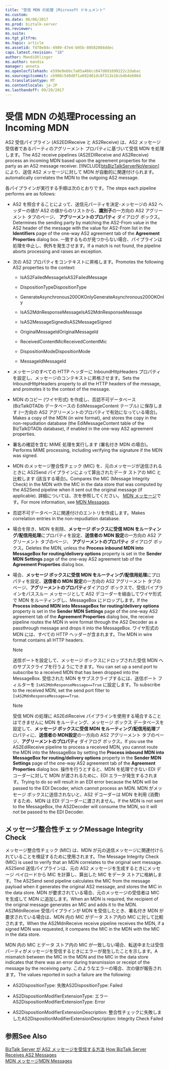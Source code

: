 ```yaml
---
title: "受信 MDN の処理 |Microsoft ドキュメント"
ms.custom: 
ms.date: 06/08/2017
ms.prod: biztalk-server
ms.reviewer: 
ms.suite: 
ms.tgt_pltfrm: 
ms.topic: article
ms.assetid: fd78e84c-4989-47e4-b95b-80582084ddec
caps.latest.revision: "18"
author: MandiOhlinger
ms.author: mandia
manager: anneta
ms.openlocfilehash: e599e9ebbc7a05a466cc047d891699222c2dabac
ms.sourcegitcommit: cb908c540d8f1a692d01dc8f313e16cb4b4e696d
ms.translationtype: MT
ms.contentlocale: ja-JP
ms.lasthandoff: 09/20/2017
---
```

# <a name="processing-an-incoming-mdn"></a><span data-ttu-id="ec38a-102">受信 MDN の処理</span><span class="sxs-lookup"><span data-stu-id="ec38a-102">Processing an Incoming MDN</span></span>
<span data-ttu-id="ec38a-103">AS2 受信パイプライン (AS2EDIReceive と AS2Receive) は、AS2 メッセージ受信者であるパーティのアグリーメント プロパティに基づいて受信 MDN を処理します。</span><span class="sxs-lookup"><span data-stu-id="ec38a-103">The AS2 receive pipelines (AS2EDIReceive and AS2Receive) process an incoming MDN based upon the agreement properties for the party as an AS2 message receiver.</span></span> [!INCLUDE[btsBizTalkServerNoVersion](../includes/btsbiztalkservernoversion-md.md)]<span data-ttu-id="ec38a-104"> により、送信 AS2 メッセージに対して MDN が自動的に関連付けられます。</span><span class="sxs-lookup"><span data-stu-id="ec38a-104"> automatically correlates the MDN to the outgoing AS2 message.</span></span>  
  
 <span data-ttu-id="ec38a-105">各パイプラインが実行する手順は次のとおりです。</span><span class="sxs-lookup"><span data-stu-id="ec38a-105">The steps each pipeline performs are as follows:</span></span>  
  
-   <span data-ttu-id="ec38a-106">AS2 を照合することによって、送信元パーティを決定-メッセージの AS2 ヘッダーの値が AS2 の値からのリストから、**識別子**の一方向の AS2 アグリーメント タブのページ、 **アグリーメントのプロパティ**  ダイアログ ボックス。</span><span class="sxs-lookup"><span data-stu-id="ec38a-106">Determines the sending party by matching the AS2-From value in the AS2 header of the message with the value for AS2-From list in the **Identifiers** page of the one-way AS2 agreement tab of the **Agreement Properties** dialog box.</span></span> <span data-ttu-id="ec38a-107">一致するものが見つからない場合、パイプラインは処理を中止し、例外を発生させます。</span><span class="sxs-lookup"><span data-stu-id="ec38a-107">If a match is not found, the pipeline aborts processing and raises an exception.</span></span>  
  
-   <span data-ttu-id="ec38a-108">次の AS2 プロパティをコンテキストに昇格します。</span><span class="sxs-lookup"><span data-stu-id="ec38a-108">Promotes the following AS2 properties to the context:</span></span>  
  
    -   <span data-ttu-id="ec38a-109">IsAS2FailedMessage</span><span class="sxs-lookup"><span data-stu-id="ec38a-109">IsAS2FailedMessage</span></span>  
  
    -   <span data-ttu-id="ec38a-110">DispositionType</span><span class="sxs-lookup"><span data-stu-id="ec38a-110">DispositionType</span></span>  
  
    -   <span data-ttu-id="ec38a-111">GenerateAsynchronous200OKOnly</span><span class="sxs-lookup"><span data-stu-id="ec38a-111">GenerateAsynchronous200OKOnly</span></span>  
  
    -   <span data-ttu-id="ec38a-112">IsAS2MdnResponseMessage</span><span class="sxs-lookup"><span data-stu-id="ec38a-112">IsAS2MdnResponseMessage</span></span>  
  
    -   <span data-ttu-id="ec38a-113">IsAS2MessageSigned</span><span class="sxs-lookup"><span data-stu-id="ec38a-113">IsAS2MessageSigned</span></span>  
  
    -   <span data-ttu-id="ec38a-114">OriginalMessageId</span><span class="sxs-lookup"><span data-stu-id="ec38a-114">OriginalMessageId</span></span>  
  
    -   <span data-ttu-id="ec38a-115">ReceivedContentMic</span><span class="sxs-lookup"><span data-stu-id="ec38a-115">ReceivedContentMic</span></span>  
  
    -   <span data-ttu-id="ec38a-116">DispositionMode</span><span class="sxs-lookup"><span data-stu-id="ec38a-116">DispositionMode</span></span>  
  
    -   <span data-ttu-id="ec38a-117">MessageId</span><span class="sxs-lookup"><span data-stu-id="ec38a-117">MessageId</span></span>  
  
-   <span data-ttu-id="ec38a-118">メッセージのすべての HTTP ヘッダーに InboundHttpHeaders プロパティを設定し、メッセージのコンテキストに昇格させます。</span><span class="sxs-lookup"><span data-stu-id="ec38a-118">Sets the InboundHttpHeaders property to all the HTTP headers of the message, and promotes it to the context of the message.</span></span>  
  
-   <span data-ttu-id="ec38a-119">MDN のコピー (ワイヤ形式) を作成し、否認不可データベース (BizTalkDTADb データベースの EdiMessageContent テーブル) に保存します (一方向の AS2 アグリーメントのプロパティで有効になっている場合)。</span><span class="sxs-lookup"><span data-stu-id="ec38a-119">Makes a copy of the MDN (in wire format), and stores the copy in the non-repudiation database (the EdiMessageContent table of the BizTalkDTADb database), if enabled in the one-way AS2 agreement properties.</span></span>  
  
-   <span data-ttu-id="ec38a-120">署名の確認を含む MIME 処理を実行します (署名付き MDN の場合)。</span><span class="sxs-lookup"><span data-stu-id="ec38a-120">Performs MIME processing, including verifying the signature if the MDN was signed.</span></span>  
  
-   <span data-ttu-id="ec38a-121">MDN のメッセージ整合性チェック (MIC) を、元のメッセージが送信されるときに AS2Send パイプラインによって算出されたデータ ストアの MIC と比較します (該当する場合)。</span><span class="sxs-lookup"><span data-stu-id="ec38a-121">Compares the MIC (Message Integrity Check) in the MDN with the MIC in the data store that was computed by the AS2Send pipeline when it sent out the original message (if applicable).</span></span> <span data-ttu-id="ec38a-122">詳細については、次を参照してください。 [MDN メッセージ](../core/mdn-messages.md)です。</span><span class="sxs-lookup"><span data-stu-id="ec38a-122">For more information, see [MDN Messages](../core/mdn-messages.md).</span></span>  
  
-   <span data-ttu-id="ec38a-123">否認不可データベースに関連付けのエントリを作成します。</span><span class="sxs-lookup"><span data-stu-id="ec38a-123">Makes correlation entries in the non-repudiation database.</span></span>  
  
-   <span data-ttu-id="ec38a-124">場合を除き、MDN を削除、**メッセージ ボックスに受信 MDN をルーティング/配信用処理**にプロパティを設定、**送信者の MDN 設定**の一方向の AS2 アグリーメント タブのページ、 **アグリーメントのプロパティ** ダイアログ ボックス。</span><span class="sxs-lookup"><span data-stu-id="ec38a-124">Deletes the MDN, unless the **Process inbound MDN into MessageBox for routing/delivery options** property is set in the **Sender MDN Settings** page of the one-way AS2 agreement tab of the **Agreement Properties** dialog box.</span></span>  
  
-   <span data-ttu-id="ec38a-125">場合、**メッセージ ボックスに受信 MDN をルーティング/配信用処理**にプロパティを設定、**送信者の MDN 設定**の一方向の AS2 アグリーメント タブのページ、**アグリーメントのプロパティ**ダイアログ ボックスで、受信パイプラインをパススルー メッセージとして AS2 デコーダーを経由してワイヤ形式で MDN をルーティングし、MessageBox にドロップします。</span><span class="sxs-lookup"><span data-stu-id="ec38a-125">If the **Process inbound MDN into MessageBox for routing/delivery options** property is set in the **Sender MDN Settings** page of the one-way AS2 agreement tab of the **Agreement Properties** dialog box, the receive pipeline routes the MDN in wire format through the AS2 Decoder as a passthrough message and drops it into the MessageBox.</span></span> <span data-ttu-id="ec38a-126">ワイヤ形式の MDN には、すべての HTTP ヘッダーが含まれます。</span><span class="sxs-lookup"><span data-stu-id="ec38a-126">The MDN in wire format contains all HTTP headers.</span></span>  
  
    > [!NOTE]
    >  <span data-ttu-id="ec38a-127">送信ポートを設定して、メッセージ ボックスにドロップされた受信 MDN へのサブスクライブを行うようにできます。</span><span class="sxs-lookup"><span data-stu-id="ec38a-127">You can set up a send port to subscribe to a received MDN that has been dropped into the MessageBox.</span></span> <span data-ttu-id="ec38a-128">受信された MDN をサブスクライブするには、送信ポート フィルターを `IsAS2MdnResponseMessage==True` に設定します。</span><span class="sxs-lookup"><span data-stu-id="ec38a-128">To subscribe to the received MDN, set the send port filter to `IsAS2MdnResponseMessage==True`.</span></span>  
  
    > [!NOTE]
    >  <span data-ttu-id="ec38a-129">受信 MDN の処理に AS2EdiReceive パイプラインを使用する場合することはできませんに MDN をルーティング、メッセージ ボックス データベースを設定して、**メッセージ ボックスに受信 MDN をルーティング/配信用処理**プロパティに、**送信者の MDN設定**の一方向の AS2 アグリーメント タブのページ、**アグリーメントのプロパティ** ダイアログ ボックス。</span><span class="sxs-lookup"><span data-stu-id="ec38a-129">If you use the AS2EdiReceive pipeline to process a received MDN, you cannot route the MDN into the MessageBox by setting the **Process inbound MDN into MessageBox for routing/delivery options** property in the **Sender MDN Settings** page of the one-way AS2 agreement tab of the **Agreement Properties** dialog box.</span></span> <span data-ttu-id="ec38a-130">操作を行うとすると、MDN を処理できない EDI デコーダーに対して MDN が渡されるために、EDI エラーが発生するされます。</span><span class="sxs-lookup"><span data-stu-id="ec38a-130">Trying to do so will result in an EDI error because the MDN will be passed to the EDI Decoder, which cannot process an MDN.</span></span> <span data-ttu-id="ec38a-131">MDN がメッセージ ボックスに送信されないと、AS2 デコーダーは MDN を利用 (消費) するため、MDN は EDI デコーダーに渡されません。</span><span class="sxs-lookup"><span data-stu-id="ec38a-131">If the MDN is not sent to the MessageBox, the AS2Decoder will consume the MDN, so it will not be passed to the EDI Decoder.</span></span>  
  
## <a name="message-integrity-check"></a><span data-ttu-id="ec38a-132">メッセージ整合性チェック</span><span class="sxs-lookup"><span data-stu-id="ec38a-132">Message Integrity Check</span></span>  
 <span data-ttu-id="ec38a-133">メッセージ整合性チェック (MIC) は、MDN が元の送信メッセージに関連付けられていることを検証するために使用されます。</span><span class="sxs-lookup"><span data-stu-id="ec38a-133">The Message Integrity Check (MIC) is used to verify that an MDN correlates to the original sent message.</span></span> <span data-ttu-id="ec38a-134">AS2Send 送信パイプラインは、元の AS2 メッセージを生成するときにメッセージ ペイロードから MIC を計算し、算出した MIC をデータ ストアに格納します。</span><span class="sxs-lookup"><span data-stu-id="ec38a-134">The AS2Send send pipeline calculates the MIC from the message payload when it generates the original AS2 message, and stores the MIC in the data store.</span></span> <span data-ttu-id="ec38a-135">MDN が要求されている場合、元のメッセージの受信者は MIC を生成して MDN に追加します。</span><span class="sxs-lookup"><span data-stu-id="ec38a-135">When an MDN is required, the recipient of the original message generates an MIC and adds it to the MDN.</span></span> <span data-ttu-id="ec38a-136">AS2MdnReceive 受信パイプラインが MDN を受信したとき、署名付き MDN が要求されている場合は、MDN 内の MIC がデータ ストア内の MIC に対して比較されます。</span><span class="sxs-lookup"><span data-stu-id="ec38a-136">When the AS2MdnReceive receive pipeline receives the MDN, if a signed MDN was requested, it compares the MIC in the MDN with the MIC in the data store.</span></span>  
  
 <span data-ttu-id="ec38a-137">MDN 内の MIC とデータ ストア内の MIC が一致しない場合、転送中または受信パーティがメッセージを受信するときにエラーが発生したことを示します。</span><span class="sxs-lookup"><span data-stu-id="ec38a-137">A mismatch between the MIC in the MDN and the MIC in the data store indicates that there was an error during transmission or receipt of the message by the receiving party.</span></span> <span data-ttu-id="ec38a-138">このようなエラーの場合、次の値が報告されます。</span><span class="sxs-lookup"><span data-stu-id="ec38a-138">The values reported in such a failure are the following:</span></span>  
  
-   <span data-ttu-id="ec38a-139">AS2DispositionType: 失敗</span><span class="sxs-lookup"><span data-stu-id="ec38a-139">AS2DispositionType: Failed</span></span>  
  
-   <span data-ttu-id="ec38a-140">AS2DispositionModifierExtensionType: エラー</span><span class="sxs-lookup"><span data-stu-id="ec38a-140">AS2DispositionModifierExtensionType: Error</span></span>  
  
-   <span data-ttu-id="ec38a-141">AS2DispositionModifierExtensionDescription: 整合性チェックに失敗しました</span><span class="sxs-lookup"><span data-stu-id="ec38a-141">AS2DispositionModifierExtensionDescription: Integrity Check Failed</span></span>  
  
## <a name="see-also"></a><span data-ttu-id="ec38a-142">参照</span><span class="sxs-lookup"><span data-stu-id="ec38a-142">See Also</span></span>  
 <span data-ttu-id="ec38a-143">[BizTalk Server が AS2 メッセージを受信する方法](../core/how-biztalk-server-receives-as2-messages.md) </span><span class="sxs-lookup"><span data-stu-id="ec38a-143">[How BizTalk Server Receives AS2 Messages](../core/how-biztalk-server-receives-as2-messages.md) </span></span>  
 [<span data-ttu-id="ec38a-144">MDN メッセージ</span><span class="sxs-lookup"><span data-stu-id="ec38a-144">MDN Messages</span></span>](../core/mdn-messages.md)